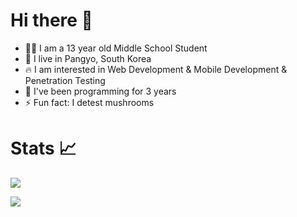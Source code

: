 # Hi there 👋

- 🧑‍🎓 I am a 13 year old Middle School Student
- 📍 I live in Pangyo, South Korea
- 🔥 I am interested in Web Development & Mobile Development & Penetration Testing
- 📅 I've been programming for 3 years
- ⚡ Fun fact: I detest mushrooms

# Stats 📈

<img src="https://github-readme-stats.vercel.app/api/top-langs/?username=HyunseungLee-Travis"></img>

<img src="https://github-readme-stats.vercel.app/api?username=HyunseungLee-Travis&show_icons=true"></img>
